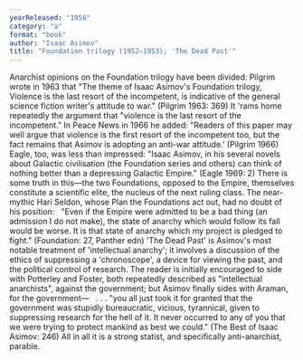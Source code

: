 ```yaml
---
yearReleased: "1956"
category: "a"
format: "book"
author: "Isaac Asimov"
title: "Foundation trilogy (1952–1953); 'The Dead Past'"
---
```

Anarchist opinions on the Foundation trilogy have  been divided: Pilgrim wrote in 1963 that "The theme of Isaac Asimov's  Foundation trilogy, Violence is the last resort of the incompetent, is  indicative of the general science fiction writer's attitude to war." (Pilgrim  1963: 369)
It 'rams home repeatedly the argument that  "violence is the last resort of the incompetent." In Peace News  in 1966 he added: "Readers of this paper may well argue that violence is the first resort of the incompetent too, but  the fact remains that Asimov is adopting an anti-war attitude.' (Pilgrim 1966)  Eagle, too, was less than impressed: "Isaac Asimov, in his several novels about Galactic civilisation (the Foundation  series and others) can think of nothing better than a depressing Galactic  Empire." (Eagle 1969: 2) There is some truth in this—the two Foundations,  opposed to the Empire, themselves constitute a scientific elite, the nucleus of  the next ruling class. The near-mythic Hari Seldon, whose Plan the Foundations  act out, had no doubt of his position:
 
"Even if the Empire were admitted to be a bad thing (an  admission I do not make), the state of anarchy which would follow its fall would  be worse. It is that state of anarchy which my project is pledged to fight." (Foundation:  27, Panther edn)
'The Dead Past' is Asimov's most notable treatment of  'intellectual anarchy'; it involves a discussion of the ethics of suppressing a  'chronoscope', a device for viewing the past, and the political control of  research. The reader is initially encouraged to side with Potterley and Foster,  both repeatedly described as "intellectual anarchists", against the government;  but Asimov finally sides with Araman, for the government—
 
 . . . "you all just took it for granted that the government was stupidly  bureaucratic, vicious, tyrannical, given to suppressing research for the hell of  it. It never occurred to any of you that we were trying to protect mankind as  best we could." (The Best of Isaac Asimov: 246)
All  in all it is a strong statist, and specifically anti-anarchist, parable.